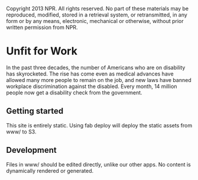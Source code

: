 Copyright 2013 NPR.  All rights reserved.  No part of these materials may be reproduced, modified, stored in a retrieval system, or retransmitted, in any form or by any means, electronic, mechanical or otherwise, without prior written permission from NPR.

# Unfit for Work

In the past three decades, the number of Americans who are on disability has skyrocketed.
The rise has come even as medical advances have allowed many more people to remain on the job, and new laws have banned workplace discrimination against the disabled.
Every month, 14 million people now get a disability check from the government.

## Getting started
This site is entirely static. Using fab <target> <branch> deploy will deploy the static assets from www/ to S3.

## Development
Files in www/ should be edited directly, unlike our other apps. No content is dynamically rendered or generated.
